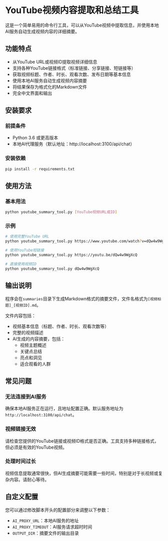 # YouTube视频内容提取和总结工具

这是一个简单易用的命令行工具，可以从YouTube视频中提取信息，并使用本地AI服务自动生成视频内容的详细摘要。

## 功能特点

- 从YouTube URL或视频ID提取视频详细信息
- 支持各种YouTube链接格式（标准链接、分享链接、短链接等）
- 获取视频标题、作者、时长、观看次数、发布日期等基本信息
- 使用本地AI服务自动生成视频内容摘要
- 将结果保存为格式化的Markdown文件
- 完全中文界面和输出

## 安装要求

### 前提条件
- Python 3.6 或更高版本
- 本地AI代理服务（默认地址：http://localhost:3100/api/chat）

### 安装依赖
```bash
pip install -r requirements.txt
```

## 使用方法

### 基本用法
```bash
python youtube_summary_tool.py [YouTube视频URL或ID]
```

### 示例
```bash
# 使用完整YouTube URL
python youtube_summary_tool.py https://www.youtube.com/watch?v=dQw4w9WgXcQ

# 使用YouTube短链接
python youtube_summary_tool.py https://youtu.be/dQw4w9WgXcQ

# 直接使用视频ID
python youtube_summary_tool.py dQw4w9WgXcQ
```

## 输出说明

程序会在`summaries`目录下生成Markdown格式的摘要文件，文件名格式为`[视频标题]_[视频ID].md`。

文件内容包括：
- 视频基本信息（标题、作者、时长、观看次数等）
- 完整的视频描述
- AI生成的内容摘要，包括：
  - 视频主题概述
  - 关键点总结
  - 亮点和洞见
  - 适合观看的人群

## 常见问题

### 无法连接到AI服务
确保本地AI服务正在运行，且地址配置正确。默认服务地址为`http://localhost:3100/api/chat`。

### 视频链接无效
请检查您提供的YouTube链接或视频ID格式是否正确。工具支持多种链接格式，但必须是有效的YouTube视频。

### 处理时间过长
视频信息提取通常很快，但AI生成摘要可能需要一些时间，特别是对于长视频或复杂内容。请耐心等待。

## 自定义配置

您可以通过修改脚本开头的配置部分来调整以下参数：
- `AI_PROXY_URL`：本地AI服务的地址
- `AI_PROXY_TIMEOUT`：AI服务请求超时时间
- `OUTPUT_DIR`：摘要文件的输出目录 